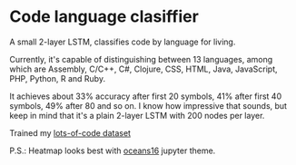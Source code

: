 # Code language clasiffier
A small 2-layer LSTM, classifies code by language for living.

Currently, it's capable of distinguishing between 13 languages, among which are Assembly, C/C++, C#, Clojure, CSS, HTML, Java, JavaScript, PHP, Python, R and Ruby. 

It achieves about 33% accuracy after first 20 symbols, 41% after first 40 symbols, 49% after 80 and so on.
I know how impressive that sounds, but keep in mind that it's a plain 2-layer LSTM with 200 nodes per layer.

Trained my [lots-of-code dataset](https://www.kaggle.com/zavadskyy/lots-of-code)

P.S.: Heatmap looks best with [oceans16](https://github.com/dunovank/jupyter-themes#oceans16-syntax) jupyter theme.
